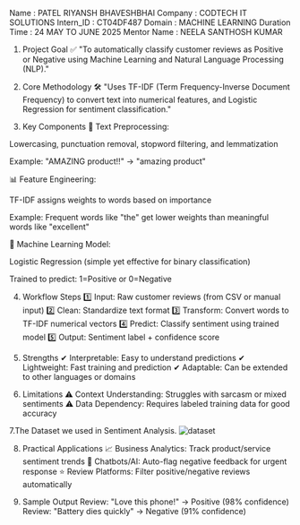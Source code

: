  Name : PATEL RIYANSH BHAVESHBHAI Company : CODTECH IT SOLUTIONS Intern_ID : CT04DF487 Domain : MACHINE LEARNING Duration Time : 24 MAY TO JUNE 2025 Mentor Name : NEELA SANTHOSH KUMAR
 
 1. Project Goal
✅ "To automatically classify customer reviews as Positive or Negative using Machine Learning and Natural Language Processing (NLP)."

2. Core Methodology
🛠️ "Uses TF-IDF (Term Frequency-Inverse Document Frequency) to convert text into numerical features, and Logistic Regression for sentiment classification."

3. Key Components
🔧 Text Preprocessing:

Lowercasing, punctuation removal, stopword filtering, and lemmatization

Example: "AMAZING product!!" → "amazing product"

📊 Feature Engineering:

TF-IDF assigns weights to words based on importance

Example: Frequent words like "the" get lower weights than meaningful words like "excellent"

🤖 Machine Learning Model:

Logistic Regression (simple yet effective for binary classification)

Trained to predict: 1=Positive or 0=Negative

4. Workflow Steps
1️⃣ Input: Raw customer reviews (from CSV or manual input)
2️⃣ Clean: Standardize text format
3️⃣ Transform: Convert words to TF-IDF numerical vectors
4️⃣ Predict: Classify sentiment using trained model
5️⃣ Output: Sentiment label + confidence score

5. Strengths
✔ Interpretable: Easy to understand predictions
✔ Lightweight: Fast training and prediction
✔ Adaptable: Can be extended to other languages or domains

6. Limitations
⚠️ Context Understanding: Struggles with sarcasm or mixed sentiments
⚠️ Data Dependency: Requires labeled training data for good accuracy

7.The Dataset we used in Sentiment Analysis.
![dataset](https://github.com/user-attachments/assets/f4ddd8de-3137-4f9f-8ae2-c0eecd01d542)

8. Practical Applications
📈 Business Analytics: Track product/service sentiment trends
📱 Chatbots/AI: Auto-flag negative feedback for urgent response
⭐ Review Platforms: Filter positive/negative reviews automatically

9. Sample Output
Review: "Love this phone!" → Positive (98% confidence)  
Review: "Battery dies quickly" → Negative (91% confidence)  
